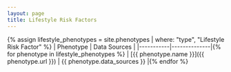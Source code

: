 ```yaml
---
layout: page
title: Lifestyle Risk Factors
---
```


{% assign lifestyle_phenotypes = site.phenotypes | where: "type", "Lifestyle Risk Factor" %}
| Phenotype | Data Sources | 
|-----------|--------------|{% for phenotype in lifestyle_phenotypes %}
| [{{ phenotype.name }}]({{ phenotype.url }}) | {{ phenotype.data_sources }} |{% endfor %}
